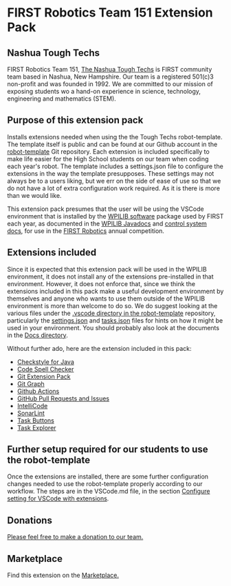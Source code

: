 # FIRST Robotics Team 151 Extension Pack

## Nashua Tough Techs

FIRST Robotics Team 151, [The Nashua Tough Techs](https://nashua151.org/wp/) is FIRST community team based in Nashua, New Hampshire. Our team is a registered 501(c)3 non-profit and was founded in 1992. We are committed to our mission of exposing students wo a hand-on experience in science, technology, engineering and mathematics (STEM).

## Purpose of this extension pack

Installs extensions needed when using the the Tough Techs robot-template. The template itself is public and can be found at our Github account in the [robot-template](https://github.com/ToughTechs151/robot-template) Git repository. Each extension is included specifically to make life easier for the High School students on our team when coding each year's robot. The template includes a settings.json file to configure the extensions in the way the template presupposes. These settings may not always be to a users liking, but we err on the side of ease of use so that we do not have a lot of extra configuration work required. As it is there is more than we would like.

This extension pack presumes that the user will be using the VSCode environment that is installed by the [WPILIB software](https://github.com/wpilibsuite/allwpilib/releases) package used by FIRST each year, as documented in the [WPILIB Javadocs](https://github.wpilib.org/allwpilib/docs/release/java/index.html) and [control system docs](https://docs.wpilib.org/en/stable/), for use in the [FIRST Robotics](https://www.firstinspires.org/robotics/frc) annual competition.

## Extensions included

Since it is expected that this extension pack will be used in the WPILIB environment, it does not install any of the extensions pre-installed in that environment. However, it does not enforce that, since we think the extensions included in this pack make a useful development environment by themselves and anyone who wants to use them outside of the WPILIB environment is more than welcome to do so. We do suggest looking at the various files under the [.vscode directory in the robot-template](https://github.com/ToughTechs151/robot-template/tree/main/.vscode) repository, particularly the [settings.json](https://github.com/ToughTechs151/robot-template/blob/main/.vscode/settings.json) and [tasks.json](https://github.com/ToughTechs151/robot-template/blob/main/.vscode/tasks.json) files for hints on how it might be used in your environment. You should probably also look at the documents in the [Docs directory](https://github.com/ToughTechs151/robot-template/tree/main/Docs).

Without further ado, here are the extension included in this pack:
* [Checkstyle for Java](https://marketplace.visualstudio.com/items?itemName=shengchen.vscode-checkstyle)
* [Code Spell Checker](https://marketplace.visualstudio.com/items?itemName=streetsidesoftware.code-spell-checker)
* [Git Extension Pack](https://marketplace.visualstudio.com/items?itemName=donjayamanne.git-extension-pack)
* [Git Graph](https://marketplace.visualstudio.com/items?itemName=mhutchie.git-graph)
* [Github Actions](https://marketplace.visualstudio.com/items?itemName=github.vscode-github-actions)
* [GitHub Pull Requests and Issues](https://marketplace.visualstudio.com/items?itemName=GitHub.vscode-pull-request-github)
* [IntelliCode](https://marketplace.visualstudio.com/items?itemName=VisualStudioExptTeam.vscodeintellicode)
* [SonarLint](https://marketplace.visualstudio.com/items?itemName=SonarSource.sonarlint-vscode)
* [Task Buttons](https://marketplace.visualstudio.com/items?itemName=spencerwmiles.vscode-task-buttons)
* [Task Explorer](https://marketplace.visualstudio.com/items?itemName=spmeesseman.vscode-taskexplorer)

## Further setup required for our students to use the robot-template

Once the extensions are installed, there are some further configuration changes needed to use the robot-template properly according to our workflow. The steps are in the VSCode.md file, in the section [Configure setting for VSCode with extensions](https://github.com/ToughTechs151/robot-template/blob/main/Docs/VSCode.md#configure-settings-for-vscode-with-extensions).

## Donations

[Please feel free to make a donation to our team.](https://nhs-tough-tech-151-boosters.square.site/)

## Marketplace

Find this extension on the [Marketplace.](https://marketplace.visualstudio.com/items?itemName=ToughTechs151.tt151extpack)
